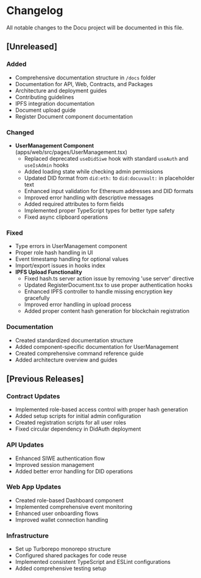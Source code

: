 # Changelog

All notable changes to the Docu project will be documented in this file.

## [Unreleased]

### Added
- Comprehensive documentation structure in `/docs` folder
- Documentation for API, Web, Contracts, and Packages
- Architecture and deployment guides
- Contributing guidelines
- IPFS integration documentation
- Document upload guide
- Register Document component documentation

### Changed
- **UserManagement Component** (apps/web/src/pages/UserManagement.tsx)
  - Replaced deprecated `useDidSiwe` hook with standard `useAuth` and `useIsAdmin` hooks
  - Added loading state while checking admin permissions
  - Updated DID format from `did:eth:` to `did:docuvault:` in placeholder text
  - Enhanced input validation for Ethereum addresses and DID formats
  - Improved error handling with descriptive messages
  - Added required attributes to form fields
  - Implemented proper TypeScript types for better type safety
  - Fixed async clipboard operations

### Fixed
- Type errors in UserManagement component
- Proper role hash handling in UI
- Event timestamp handling for optional values
- Import/export issues in hooks index
- **IPFS Upload Functionality**
  - Fixed hash.ts server action issue by removing 'use server' directive
  - Updated RegisterDocument.tsx to use proper authentication hooks
  - Enhanced IPFS controller to handle missing encryption key gracefully
  - Improved error handling in upload process
  - Added proper content hash generation for blockchain registration

### Documentation
- Created standardized documentation structure
- Added component-specific documentation for UserManagement
- Created comprehensive command reference guide
- Added architecture overview and guides

## [Previous Releases]

### Contract Updates
- Implemented role-based access control with proper hash generation
- Added setup scripts for initial admin configuration
- Created registration scripts for all user roles
- Fixed circular dependency in DidAuth deployment

### API Updates
- Enhanced SIWE authentication flow
- Improved session management
- Added better error handling for DID operations

### Web App Updates
- Created role-based Dashboard component
- Implemented comprehensive event monitoring
- Enhanced user onboarding flows
- Improved wallet connection handling

### Infrastructure
- Set up Turborepo monorepo structure
- Configured shared packages for code reuse
- Implemented consistent TypeScript and ESLint configurations
- Added comprehensive testing setup
